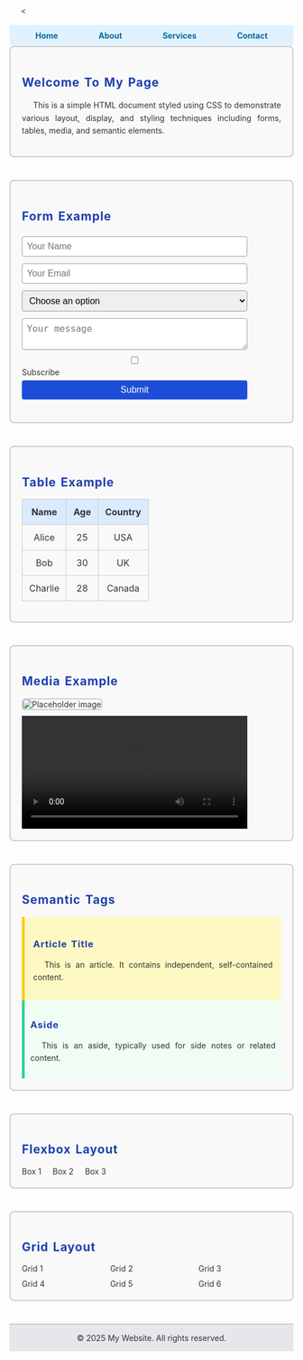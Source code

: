 <<!DOCTYPE html>
<html lang="en">
<head>
  <meta charset="UTF-8">
  <title>CSS Styling Example</title>
  <style>
    
    * {
      box-sizing: border-box;
    }
    body {
      font-family: 'Segoe UI', sans-serif;
      margin: 0;
      padding: 20px;
      background-color: #fdfdfd;
      color: #333;
    }

    
    h1, h2, h3, h4, h5, h6 {
      color: #1e40af;
      text-transform: capitalize;
      letter-spacing: 1px;
      word-spacing: 2px;
    }
    p {
      line-height: 1.6;
      text-align: justify;
      text-indent: 20px;
    }

    
    section {
      margin-bottom: 40px;
      padding: 20px;
      border: 2px solid #ccc;
      border-radius: 8px;
      background-color: #f9f9f9;
    }

  
    nav {
      display: flex;
      justify-content: space-around;
      background-color: #e0f2fe;
      padding: 10px;
      border-radius: 5px;
    }
    nav a {
      text-decoration: none;
      color: #0369a1;
      font-weight: bold;
    }
    nav a:hover {
      text-decoration: underline;
      color: #0284c7;
    }

    
    input, select, textarea, button {
      margin: 6px 0;
      padding: 8px;
      border: 1px solid #999;
      border-radius: 4px;
      font-size: 1rem;
      width: 100%;
      max-width: 400px;
    }
    input[type="checkbox"], input[type="radio"] {
      width: auto;
    }
    button {
      background-color: #1d4ed8;
      color: white;
      border: none;
      cursor: pointer;
    }
    button:hover {
      background-color: #2563eb;
    }

    
    table {
      width: 100%;
      border-collapse: collapse;
    }
    th, td {
      padding: 12px;
      border: 1px solid #ccc;
      text-align: center;
    }
    thead {
      background-color: #dbeafe;
      font-weight: bold;
    }

    
    img {
      max-width: 100%;
      height: auto;
      border: 2px solid #ccc;
      border-radius: 6px;
    }
    audio, video {
      margin-top: 10px;
      display: block;
    }


    article {
      background-color: #fef9c3;
      padding: 15px;
      border-left: 5px solid #facc15;
    }
    aside {
      background-color: #f0fdf4;
      padding: 10px;
      border-left: 5px solid #34d399;
    }
    footer {
      text-align: center;
      margin-top: 40px;
      padding: 15px;
      background-color: #e5e7eb;
      border-top: 2px solid #ccc;
    }

    
    button {
      transition: background-color 0.3s ease;
    }
    img:hover {
      transform: scale(1.05);
      transition: transform 0.2s ease-in-out;
    }

    
    .flex-demo {
      display: flex;
      gap: 20px;
    }
    .flex-demo > div {
      flex: 1;
      background: #ddd;
      padding: 20px;
      text-align: center;
    }

    
    .grid-demo {
      display: grid;
      grid-template-columns: repeat(3, 1fr);
      gap: 10px;
    }
    .grid-demo > div {
      background: #e0f7fa;
      padding: 15px;
      border: 1px solid #bbb;
      text-align: center;
    }
  </style>
</head>
<body>

  <nav>
    <a href="#">Home</a>
    <a href="#">About</a>
    <a href="#">Services</a>
    <a href="#">Contact</a>
  </nav>

  <section>
    <h1>Welcome to My Page</h1>
    <p>This is a simple HTML document styled using CSS to demonstrate various layout, display, and styling techniques including forms, tables, media, and semantic elements.</p>
  </section>

  <section>
    <h2>Form Example</h2>
    <form>
      <input type="text" placeholder="Your Name">
      <input type="email" placeholder="Your Email">
      <select>
        <option>Choose an option</option>
        <option>Option 1</option>
        <option>Option 2</option>
      </select>
      <textarea placeholder="Your message"></textarea>
      <label><input type="checkbox"> Subscribe</label><br>
      <button type="submit">Submit</button>
    </form>
  </section>

  <section>
    <h2>Table Example</h2>
    <table>
      <thead>
        <tr><th>Name</th><th>Age</th><th>Country</th></tr>
      </thead>
      <tbody>
        <tr><td>Alice</td><td>25</td><td>USA</td></tr>
        <tr><td>Bob</td><td>30</td><td>UK</td></tr>
        <tr><td>Charlie</td><td>28</td><td>Canada</td></tr>
      </tbody>
    </table>
  </section>

  <section>
    <h2>Media Example</h2>
    <img src="https://via.placeholder.com/400x200" alt="Placeholder image">
    <video controls width="400">
      <source src="https://www.w3schools.com/html/mov_bbb.mp4" type="video/mp4">
      Your browser does not support HTML video.
    </video>
  </section>

  <section>
    <h2>Semantic Tags</h2>
    <article>
      <h3>Article Title</h3>
      <p>This is an article. It contains independent, self-contained content.</p>
    </article>
    <aside>
      <h3>Aside</h3>
      <p>This is an aside, typically used for side notes or related content.</p>
    </aside>
  </section>

  <section>
    <h2>Flexbox Layout</h2>
    <div class="flex-demo">
      <div>Box 1</div>
      <div>Box 2</div>
      <div>Box 3</div>
    </div>
  </section>

  <section>
    <h2>Grid Layout</h2>
    <div class="grid-demo">
      <div>Grid 1</div>
      <div>Grid 2</div>
      <div>Grid 3</div>
      <div>Grid 4</div>
      <div>Grid 5</div>
      <div>Grid 6</div>
    </div>
  </section>

  <footer>
    &copy; 2025 My Website. All rights reserved.
  </footer>

</body>
</html>
